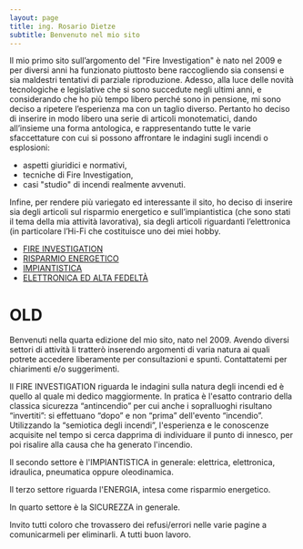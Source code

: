 ```yaml
---
layout: page
title: ing. Rosario Dietze
subtitle: Benvenuto nel mio sito
---
```


Il mio primo sito sull’argomento del "Fire Investigation" è nato nel 2009 e per diversi anni ha funzionato piuttosto bene raccogliendo sia consensi e sia maldestri tentativi di parziale riproduzione.
Adesso, alla luce delle novità tecnologiche e legislative che si sono succedute negli ultimi anni, e considerando che ho più tempo libero perché sono in pensione, mi sono deciso a ripetere l’esperienza ma con un taglio diverso.
Pertanto ho deciso di inserire in modo libero una serie di articoli monotematici, dando all’insieme una forma antologica, e rappresentando tutte le varie sfaccettature con cui si possono affrontare le indagini sugli incendi o esplosioni:
- aspetti giuridici e normativi,
- tecniche di Fire Investigation,
- casi "studio" di incendi realmente avvenuti.

Infine, per rendere più variegato ed interessante il sito, ho deciso di inserire sia degli articoli sul risparmio energetico e sull’impiantistica (che sono stati il tema della mia attività lavorativa), sia degli articoli riguardanti l’elettronica (in particolare l’Hi-Fi che costituisce uno dei miei hobby.
- [FIRE INVESTIGATION](tags#fire_investigation)
- [RISPARMIO ENERGETICO](tags#risparmio_energetico)
- [IMPIANTISTICA](tags#impiantistica)
- [ELETTRONICA ED ALTA FEDELTÀ](tags#elettronica)


# OLD

Benvenuti nella quarta edizione del mio sito, nato nel 2009.
Avendo diversi settori di attività li tratterò inserendo argomenti di varia natura ai quali potrete accedere liberamente per consultazioni e spunti.
Contattatemi per chiarimenti e/o suggerimenti.

Il FIRE INVESTIGATION riguarda le indagini sulla natura degli incendi ed è quello al quale mi dedico maggiormente. In pratica è l'esatto contrario della classica sicurezza “antincendio” per cui anche i sopralluoghi risultano “invertiti”: si effettuano “dopo” e non “prima” dell'evento “incendio”. Utilizzando la “semiotica degli incendi”, l'esperienza e le conoscenze acquisite nel tempo si cerca dapprima di individuare il punto di innesco, per poi risalire alla causa che ha generato l'incendio.

Il secondo settore è l'IMPIANTISTICA in generale: elettrica, elettronica, idraulica, pneumatica oppure oleodinamica.

Il terzo settore riguarda l'ENERGIA, intesa come risparmio energetico.

In quarto settore è la SICUREZZA in generale.

Invito tutti coloro che trovassero dei refusi/errori nelle varie pagine a comunicarmeli per eliminarli. A tutti buon lavoro.
